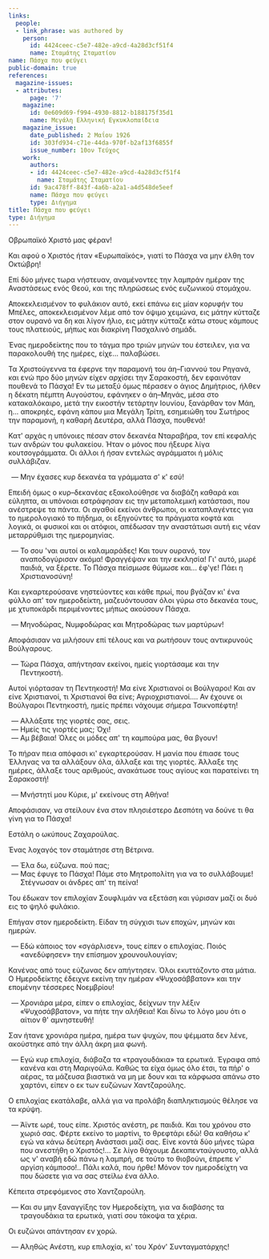 ```yaml
---
links:
  people:
  - link_phrase: was authored by
    person:
      id: 4424ceec-c5e7-482e-a9cd-4a28d3cf51f4
      name: Σταμάτης Σταματίου
name: Πάσχα που φεύγει
public-domain: true
references:
  magazine-issues:
  - attributes:
      page: '7'
    magazine:
      id: 0e609d69-f994-4930-8812-b188175f35d1
      name: Μεγάλη Ελληνική Εγκυκλοπαίδεια
    magazine_issue:
      date_published: 2 Μαΐου 1926
      id: 303fd934-c71e-44da-970f-b2af13f6855f
      issue_number: 10ον Τεύχος
    work:
      authors:
      - id: 4424ceec-c5e7-482e-a9cd-4a28d3cf51f4
        name: Σταμάτης Σταματίου
      id: 9ac478ff-843f-4a6b-a2a1-a4d548de5eef
      name: Πάσχα που φεύγει
      type: Διήγημα
title: Πάσχα που φεύγει
type: Διήγημα
---
```


<main class="content" itemprop="text">
<p>Οβρωπαϊκό Χριστό μας φέραν!</p>

<p>Και αφού ο Χριστός ήταν «Ευρωπαϊκός», γιατί το Πάσχα να μην έλθη τον Οκτώβρη!</p>

<p>Επί δύο μήνες τωρα νήστευαν, αναμένοντες την λαμπράν ημέραν της Αναστάσεως ενός Θεού, και της πληρώσεως ενός ευζωνικού
στομάχου.</p>

<p>Αποκεκλεισμένον το φυλάκιον αυτό, εκεί επάνω εις μίαν κορυφήν του Μπέλες, αποκεκλεισμένον λέμε από τον όψιμο χειμώνα,
εις μάτην κύτταζε στον ουρανό να δη και λίγον ήλιο, εις μάτην κύτταζε κάτω στους κάμπους τους πλατειούς, μήπως και
διακρίνη Πασχαλινό σημάδι.</p>

<p>Ένας ημεροδείκτης που το τάγμα προ τριών μηνών του έστειλεν, για να παρακολουθή της ημέρες, είχε... παλαβώσει.</p>

<p>Τα Χριστούγεννα τα έφερνε την παραμονή του άη&ndash;Γιαννού του Ρηγανά, και ενώ προ δύο μηνών είχεν αρχίσει την
Σαρακοστή, δεν εφαινόταν πουθενά το Πάσχα! Εν τω μεταξύ όμως πέρασεν ο άγιος Δημήτριος, ήλθεν η δέκατη πέμπτη Αυγούστου,
εφάνηκεν ο άη&ndash;Μηνάς, μέσα στο κατακαλόκαιρο, μετά την εικοστήν τετάρτην Ιουνίου, ξανάρθαν τον Μάη, η... αποκρηές,
εφάνη κάπου μια Μεγάλη Τρίτη, εσημειώθη του Σωτήρος την παραμονή, η καθαρή Δευτέρα, αλλά Πάσχα, πουθενά!</p>

<p>Κατ' αρχάς η υπόνοιες πέσαν στον δεκανέα Νταραβήρα, τον επί κεφαλής των ανδρών του φυλακείου. Ήταν ο μόνος που ήξευρε
λίγα κουτσογράμματα. Οι άλλοι ή ήσαν εντελώς αγράμματοι ή μόλις συλλάβιζαν.</p>

<ol style="list-style-type: '&mdash; '">
  <li>Μην έχασες κυρ δεκανέα τα γράμματα σ' κ' εσύ!</li>
</ol>

<p>Επειδή όμως ο κυρ&ndash;δεκανέας εξακολούθησε να διαβάζη καθαρά και εύληπτα, αι υπόνοιαι εστράφησαν εις την μεταπολεμική
κατάστασι, που ανέστρεψε τα πάντα. Οι αγαθοί εκείνοι άνθρωποι, οι καταπλαγέντες για το ημερολογιακό το πήδημα, οι
εξηγούντες τα πράγματα κοφτά και λογικά, οι φυσικοί και οι ατόφιοι, απέδωσαν την αναστάτωσι αυτή εις νέαν μεταρρύθμισι
της ημερομηνίας.</p>

<ol style="list-style-type: '&mdash; '">
  <li>
    Το σου 'ναι αυτοί οι καλαμαράδες! Και τουν ουρανό, τον αναποδογύρισαν ακόμα! Φραγγέψαν και την εκκλησία! Γι' αυτό,
    μωρέ παιδιά, να ξέρετε. Το Πάσχα πείσμωσε θύμωσε και... έφ'γε! Πάει η Χριστιανοσύνη!
  </li>
</ol>

<p>Και εγκαρτερούσανε νηστεύοντες και κάθε πρωί, που βγάζαν κι' ένα φύλλο απ' τον ημεροδείκτη, μαζευόντουσαν όλοι γύρω στο
δεκανέα τους, με χτυποκάρδι περιμένοντες μήπως ακούσουν Πάσχα.</p>

<ol style="list-style-type: '&mdash; '">
  <li>Μηνοδώρας, Νυμφοδώρας και Μητροδώρας των μαρτύρων!</li>
</ol>

<p>Αποφάσισαν να μιλήσουν επί τέλους και να ρωτήσουν τους αντικρυνούς Βούλγαρους.</p>

<ol style="list-style-type: '&mdash; '">
  <li>Τώρα Πάσχα, απήντησαν εκείνοι, ημείς γιορτάσαμε και την Πεντηκοστή.</li>
</ol>

<p>Αυτοί γιόρτασαν τη Πεντηκοστή! Μα είνε Χριστιανοί οι Βούλγαροι! Και αν είνε Χριστιανοί, τι Χριστιανοί θα είνε;
Αγριοχριστιανοί.... Αν έχουνε οι Βούλγαροι Πεντηκοστή, ημείς πρέπει νάχουμε σήμερα Τσικνοπέφτη!</p>

<ol style="list-style-type: '&mdash; '">
  <li>Αλλάξατε της γιορτές σας, σεις.</li>
  <li>Ημείς τις γιορτές μας; Όχι!</li>
  <li>Αμ βέβαια! Όλες οι μόδες απ' τη καμπούρα μας, θα βγουν!</li>
</ol>

<p>Το πήραν πεια απόφασι κι' εγκαρτερούσαν. Η μανία που έπιασε τους Έλληνας να τα αλλάξουν όλα, άλλαξε και της γιορτές.
Άλλαξε της ημέρες, άλλαξε τους αριθμούς, ανακάτωσε τους αγίους και παρατείνει τη Σαρακοστή!</p>

<ol style="list-style-type: '&mdash; '">
  <li>Μνήστητί μου Κύριε, μ' εκείνους στη Αθήνα!</li>
</ol>

<p>Αποφάσισαν, να στείλουν ένα στον πλησιέστερο Δεσπότη να δούνε τι θα γίνη για το Πάσχα!</p>

<p>Εστάλη ο ωκύπους Ζαχαρούλας.</p>

<p>Ένας λοχαγός τον σταμάτησε στη Βέτρινα.</p>

<ol style="list-style-type: '&mdash; '">
  <li>Έλα δω, εύζωνα. πού πας;</li>
  <li>Μας έφυγε το Πάσχα! Πάμε στο Μητροπολίτη για να το συλλάβουμε! Στέγνωσαν οι άνδρες απ' τη πείνα!</li>
</ol>

<p>Του έδωκαν τον επιλοχίαν Σουφλιμάν να εξετάση και γύρισαν μαζί οι δυό εις το ψηλό φυλάκιο.</p>

<p>Επήγαν στον ημεροδείκτη. Είδαν τη σύγχισι των εποχών, μηνών και ημερών.</p>

<ol style="list-style-type: '&mdash; '">
  <li>Εδώ κάποιος τον «σγάρλισεν», τους είπεν ο επιλοχίας. Ποιός «ανεδύφησεν» την επίσημον χρουνουλουγίαν;</li>
</ol>

<p>Κανένας από τους εύζωνας δεν απήντησεν. Όλοι εκυττάζοντο στα μάτια. Ο Ημεροδείκτης έδειχνε εκείνη την ημέραν
«Ψυχοσάββατον» και την επομένην τέσσερες Νοεμβρίου!</p>

<ol style="list-style-type: '&mdash; '">
  <li>
    Χρονιάρα μέρα, είπεν ο επιλοχίας, δείχνων την λέξιν «Ψυχοσάββατον», να πήτε την αλήθεια! Και δίνω το λόγο μου ότι ο
    αίτιον θ' αμνηστευθή!
  </li>
</ol>

<p>Σαν ήτανε χρονιάρα ημέρα, ημέρα των ψυχών, που ψέμματα δεν λένε, ακούστηκε από την άλλη άκρη μια φωνή.</p>

<ol style="list-style-type: '&mdash; '">
  <li>
    Εγώ κυρ επιλοχία, διάβαζα τα «τραγουδάκια» τα ερωτικά. Έγραφα από κανένα και στη Μαριγούλα. Καθώς τα είχα όμως όλο
    έτσι, τα πήρ' ο αέρας, τα μάζευσα βιαστικά να μη με δουν και τα κάρφωσα απάνω στο χαρτόνι, είπεν ο εκ των ευζώνων
    Χαντζαρούλης.
  </li>
</ol>

<p>Ο επιλοχίας εκατάλαβε, αλλά για να προλάβη διαπληκτισμούς θέλησε να τα κρύψη.</p>

<ol style="list-style-type: '&mdash; '">
  <li>
    Άϊντε ωρέ, τους είπε. Χριστός ανέστη, ρε παιδιά. Και του χρόνου στο χωριό σας. Φέρτε εκείνο το μαρτίνι, το θρεφτάρι
    εδώ! Θα καθήσω κ' εγώ να κάνω δεύτερη Ανάστασι μαζί σας. Είνε κοντά δύο μήνες τώρα που ανεστήθη ο Χριστός!... Σε
    λίγο θάχουμε Δεκαπενταύγουστο, αλλά ως ν' αναβή εδώ πάνω η λαμπρή, σε τούτο το θιοβούνι, έπρεπε ν' αργίση κάμποσο!..
    Πάλι καλά, που ήρθε! Μόνον τον ημεροδείχτη να που δώσετε για να σας στείλω ένα άλλο.
  </li>
</ol>

<p>Κέπειτα στρεφόμενος στο Χαντζαρούλη.</p>

<ol style="list-style-type: '&mdash; '">
  <li>Και συ μην ξαναγγίξης τον Ημεροδείχτη, για να διαβάσης τα τραγουδάκια τα ερωτικά, γιατί σου τάκοψα τα χέρια.</li>
</ol>

<p>Οι ευζώνοι απάντησαν εν χορώ.</p>

<ol style="list-style-type: '&mdash; '">
  <li>Αληθώς Ανέστη, κυρ επιλοχία, κι' του Χρόν' Συνταγματάρχης!</li>
</ol>
</main>
